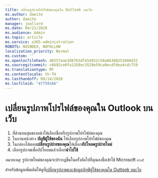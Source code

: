 ```yaml
---
title: เปลี่ยนรูปภาพโปรไฟล์ของคุณใน Outlook บนเว็บ
ms.author: daeite
author: daeite
manager: joallard
ms.date: 04/21/2020
ms.audience: Admin
ms.topic: article
ms.service: o365-administration
ROBOTS: NOINDEX, NOFOLLOW
localization_priority: Normal
ms.custom: ''
ms.openlocfilehash: d8357eae3d8765df454922c50a86308253406d32
ms.sourcegitcommit: c6692ce0fa1358ec3529e59ca0ecdfdea4cdc759
ms.translationtype: MT
ms.contentlocale: th-TH
ms.lasthandoff: 09/14/2020
ms.locfileid: "47759166"
---
```

# <a name="change-your-profile-picture-in-outlook-on-the-web"></a>เปลี่ยนรูปภาพโปรไฟล์ของคุณใน Outlook บนเว็บ

1. ที่ด้านบนสุดของหน้าให้เลือกชื่อหรือรูปภาพโปรไฟล์ของคุณ
1. ในบานหน้าต่าง **บัญชีผู้ใช้ของฉัน** ให้เลือกรูปภาพโปรไฟล์ของคุณ
1. ในกล่องโต้ตอบ**เปลี่ยนรูปถ่ายของคุณ**ให้เลือก**อัปโหลดรูปถ่ายใหม่**
1. เลือกรูปภาพเพื่ออัปโหลดแล้วเลือก**นำไปใช้**

*หมายเหตุ:* รูปภาพใหม่ของคุณจะปรากฏขึ้นในครั้งถัดไปที่คุณลงชื่อเข้าใช้ Microsoft ๓๖๕

สำหรับข้อมูลเพิ่มเติมให้ดูที่[เปลี่ยนรูปภาพและข้อมูลบัญชีผู้ใช้ของคุณใน Outlook บนเว็บ](https://support.office.com/article/b2dbb289-851d-4bed-93c3-3e136f5659ec)